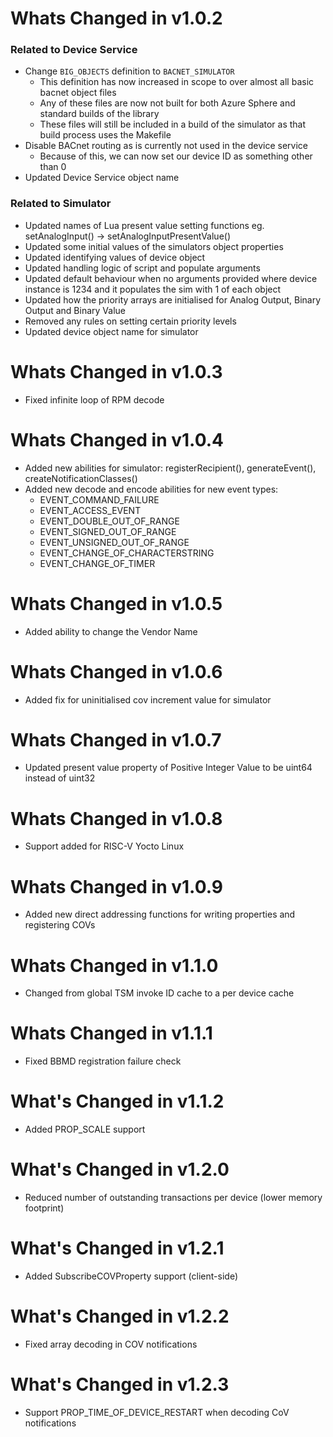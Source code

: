 # Whats Changed in v1.0.2

### Related to Device Service

- Change `BIG_OBJECTS` definition to `BACNET_SIMULATOR`
    - This definition has now increased in scope to over almost all basic bacnet object files
    - Any of these files are now not built for both Azure Sphere and standard builds of the library
    - These files will still be included in a build of the simulator as that build process uses the Makefile
- Disable BACnet routing as is currently not used in the device service
    - Because of this, we can now set our device ID as something other than 0
- Updated Device Service object name

### Related to Simulator

- Updated names of Lua present value setting functions eg. setAnalogInput() -> setAnalogInputPresentValue()
- Updated some initial values of the simulators object properties
- Updated identifying values of device object
- Updated handling logic of script and populate arguments
- Updated default behaviour when no arguments provided where device instance is 1234 and it populates the sim with 1 of each object
- Updated how the priority arrays are initialised for Analog Output, Binary Output and Binary Value
- Removed any rules on setting certain priority levels
- Updated device object name for simulator

# Whats Changed in v1.0.3

- Fixed infinite loop of RPM decode

# Whats Changed in v1.0.4

- Added new abilities for simulator: registerRecipient(), generateEvent(), createNotificationClasses()
- Added new decode and encode abilities for new event types:
  - EVENT_COMMAND_FAILURE
  - EVENT_ACCESS_EVENT
  - EVENT_DOUBLE_OUT_OF_RANGE
  - EVENT_SIGNED_OUT_OF_RANGE
  - EVENT_UNSIGNED_OUT_OF_RANGE
  - EVENT_CHANGE_OF_CHARACTERSTRING
  - EVENT_CHANGE_OF_TIMER

# Whats Changed in v1.0.5

- Added ability to change the Vendor Name

# Whats Changed in v1.0.6

- Added fix for uninitialised cov increment value for simulator

# Whats Changed in v1.0.7

- Updated present value property of Positive Integer Value to be uint64 instead of uint32

# Whats Changed in v1.0.8

- Support added for RISC-V Yocto Linux

# Whats Changed in v1.0.9

- Added new direct addressing functions for writing properties and registering COVs

# Whats Changed in v1.1.0

- Changed from global TSM invoke ID cache to a per device cache

# Whats Changed in v1.1.1

- Fixed BBMD registration failure check

# What's Changed in v1.1.2

- Added PROP_SCALE support

# What's Changed in v1.2.0

- Reduced number of outstanding transactions per device (lower memory footprint)

# What's Changed in v1.2.1

- Added SubscribeCOVProperty support (client-side)

# What's Changed in v1.2.2

- Fixed array decoding in COV notifications

# What's Changed in v1.2.3

- Support PROP_TIME_OF_DEVICE_RESTART when decoding CoV notifications
